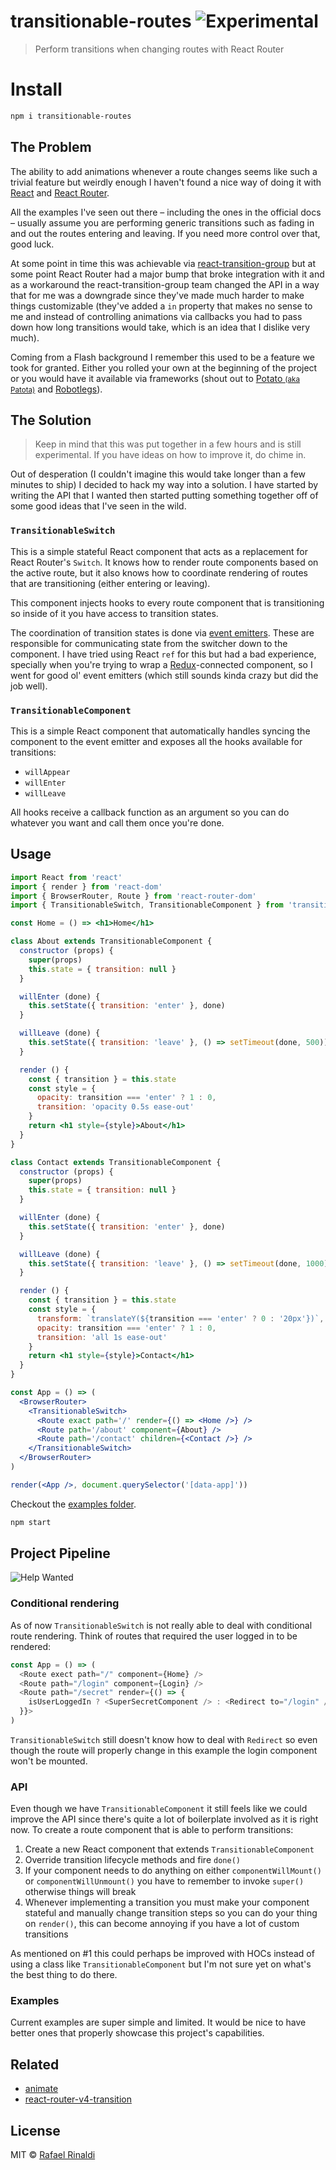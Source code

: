 [animate]: http://animate.mhaagens.me
[events]: https://github.com/Gozala/events
[potato]: https://github.com/codify-to/Potato
[react-router-v4-transition]: https://github.com/aboeglin/react-router-v4-transition
[react-router]: https://reacttraining.com/react-router
[react-transition-group]: https://github.com/reactjs/react-transition-group
[react]: https://reactjs.org
[redux]: https://redux.js.org
[robotlegs]: http://www.robotlegs.org
[url]: https://rinaldi.io

# transitionable-routes ![Experimental](https://img.shields.io/badge/stability-experimental-orange.svg)

> Perform transitions when changing routes with React Router

# Install

```sh
npm i transitionable-routes
```

## The Problem

The ability to add animations whenever a route changes seems like such a trivial feature but weirdly enough I haven't found a nice way of doing it with [React][react] and [React Router][react-router].

All the examples I've seen out there – including the ones in the official docs – usually assume you are performing generic transitions such as fading in and out the routes entering and leaving. If you need more control over that, good luck.

At some point in time this was achievable via [react-transition-group][react-transition-group] but at some point React Router had a major bump that broke integration with it and as a workaround the react-transition-group team changed the API in a way that for me was a downgrade since they've made much harder to make things customizable (they've added a `in` property that makes no sense to me and instead of controlling animations via callbacks you had to pass down how long transitions would take, which is an idea that I dislike very much).

Coming from a Flash background I remember this used to be a feature we took for granted. Either you rolled your own at the beginning of the project or you would have it available via frameworks (shout out to [Potato <small>(aka Patota)</small>][potato] and [Robotlegs][robotlegs]).

## The Solution

>Keep in mind that this was put together in a few hours and is still experimental. If you have ideas on how to improve it, do chime in.

Out of desperation (I couldn't imagine this would take longer than a few minutes to ship) I decided to hack my way into a solution. I have started by writing the API that I wanted then started putting something together off of some good ideas that I've seen in the wild.

### `TransitionableSwitch`

This is a simple stateful React component that acts as a replacement for React Router's `Switch`. It knows how to render route components based on the active route, but it also knows how to coordinate rendering of routes that are transitioning (either entering or leaving).

This component injects hooks to every route component that is transitioning so inside of it you have access to transition states.

The coordination of transition states is done via [event emitters][events]. These are responsible for communicating state from the switcher down to the component.
I have tried using React `ref` for this but had a bad experience, specially when you're trying to wrap a [Redux][redux]-connected component, so I went for good ol' event emitters (which still sounds kinda crazy but did the job well).

### `TransitionableComponent`

This is a simple React component that automatically handles syncing the component to the event emitter and exposes all the hooks available for transitions:

* `willAppear`
* `willEnter`
* `willLeave`

All hooks receive a callback function as an argument so you can do whatever you want and call them once you're done.

## Usage

```jsx
import React from 'react'
import { render } from 'react-dom'
import { BrowserRouter, Route } from 'react-router-dom'
import { TransitionableSwitch, TransitionableComponent } from 'transitionable-routes'

const Home = () => <h1>Home</h1>

class About extends TransitionableComponent {
  constructor (props) {
    super(props)
    this.state = { transition: null }
  }

  willEnter (done) {
    this.setState({ transition: 'enter' }, done)
  }

  willLeave (done) {
    this.setState({ transition: 'leave' }, () => setTimeout(done, 500))
  }

  render () {
    const { transition } = this.state
    const style = {
      opacity: transition === 'enter' ? 1 : 0,
      transition: 'opacity 0.5s ease-out'
    }
    return <h1 style={style}>About</h1>
  }
}

class Contact extends TransitionableComponent {
  constructor (props) {
    super(props)
    this.state = { transition: null }
  }

  willEnter (done) {
    this.setState({ transition: 'enter' }, done)
  }

  willLeave (done) {
    this.setState({ transition: 'leave' }, () => setTimeout(done, 1000))
  }

  render () {
    const { transition } = this.state
    const style = {
      transform: `translateY(${transition === 'enter' ? 0 : '20px'})`,
      opacity: transition === 'enter' ? 1 : 0,
      transition: 'all 1s ease-out'
    }
    return <h1 style={style}>Contact</h1>
  }
}

const App = () => (
  <BrowserRouter>
    <TransitionableSwitch>
      <Route exact path='/' render={() => <Home />} />
      <Route path='/about' component={About} />
      <Route path='/contact' children={<Contact />} />
    </TransitionableSwitch>
  </BrowserRouter>
)

render(<App />, document.querySelector('[data-app]'))
```

Checkout the [examples folder](./examples).

```sh
npm start
```

## Project Pipeline

![Help Wanted](http://messages.hellobits.com/warning.svg?message=Help%20Wanted)

### Conditional rendering

As of now `TransitionableSwitch` is not really able to deal with conditional route rendering. Think of routes that required the user logged in to be rendered:

```js
const App = () => (
  <Route exect path="/" component={Home} />
  <Route path="/login" component={Login} />
  <Route path="/secret" render={() => {
    isUserLoggedIn ? <SuperSecretComponent /> : <Redirect to="/login" />
  }}>
)
```

`TransitionableSwitch` still doesn't know how to deal with `Redirect` so even though the route will properly change in this example the login component won't be mounted.

### API

Even though we have `TransitionableComponent` it still feels like we could improve the API since there's quite a lot of boilerplate involved as it is right now. To create a route component that is able to perform transitions:

1. Create a new React component that extends `TransitionableComponent`
2. Override transition lifecycle methods and fire `done()`
3. If your component needs to do anything on either `componentWillMount()` or `componentWillUnmount()` you have to remember to invoke `super()` otherwise things will break
4. Whenever implementing a transition you must make your component stateful and manually change transition steps so you can do your thing on `render()`, this can become annoying if you have a lot of custom transitions

As mentioned on #1 this could perhaps be improved with HOCs instead of using a class like `TransitionableComponent` but I'm not sure yet on what's the best thing to do there.

### Examples

Current examples are super simple and limited. It would be nice to have better ones that properly showcase this project's capabilities.

## Related

* [animate][animate]
* [react-router-v4-transition][react-router-v4-transition]

## License

MIT © [Rafael Rinaldi][url]
